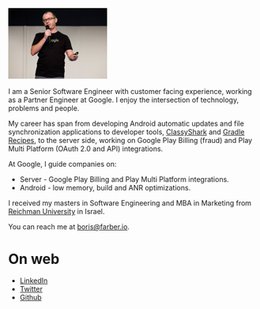 
<img src="img/Header.jpg" width="200"/>

I am a Senior Software Engineer with customer facing experience, working as a Partner Engineer at Google. I enjoy the intersection
of technology, problems and people.

My career has span from developing Android automatic updates and file synchronization applications to
developer tools, [ClassyShark](https://github.com/google/android-classyshark) and [Gradle Recipes](https://github.com/android/gradle-recipes), 
to the server side, working on Google Play Billing (fraud) and Play Multi Platform (OAuth 2.0 and API) integrations.

At Google, I guide companies on:
* Server - Google Play Billing and Play Multi Platform integrations.
* Android - low memory, build and ANR optimizations.
 
I received my masters in Software Engineering and MBA in Marketing from [Reichman 
University](https://www.runi.ac.il/en/) in Israel.

You can reach me at <boris@farber.io>.

# On web
* [LinkedIn](https://www.linkedin.com/in/borisfarber/) 
* [Twitter](https://x.com/BorisFarber) 
* [Github](https://github.com/borisf) 
